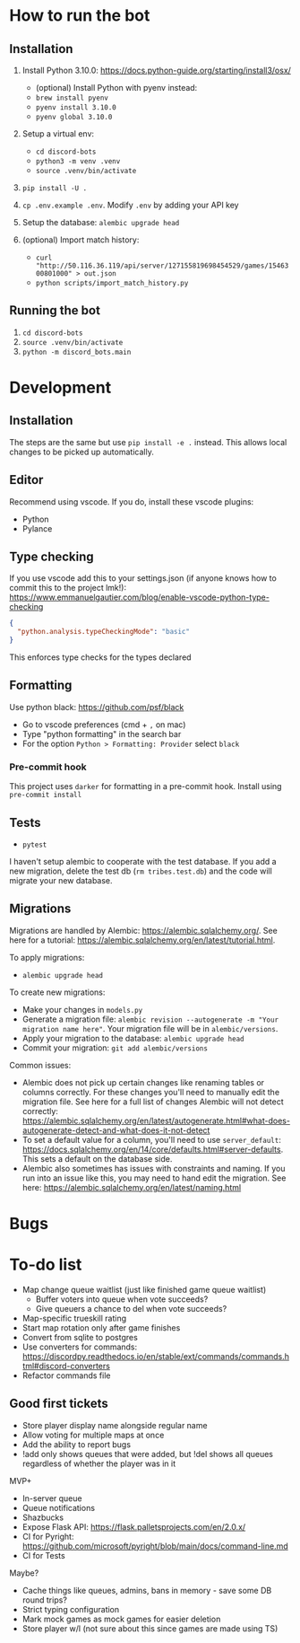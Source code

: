 # How to run the bot

## Installation

1. Install Python 3.10.0: https://docs.python-guide.org/starting/install3/osx/

   - (optional) Install Python with pyenv instead:
   - `brew install pyenv`
   - `pyenv install 3.10.0`
   - `pyenv global 3.10.0`

1. Setup a virtual env:
   - `cd discord-bots`
   - `python3 -m venv .venv`
   - `source .venv/bin/activate`
1. `pip install -U .`
1. `cp .env.example .env`. Modify `.env` by adding your API key
1. Setup the database: `alembic upgrade head`
1. (optional) Import match history:
   - `curl "http://50.116.36.119/api/server/127155819698454529/games/1546300801000" > out.json`
   - `python scripts/import_match_history.py`

## Running the bot

1. `cd discord-bots`
1. `source .venv/bin/activate`
1. `python -m discord_bots.main`

# Development

## Installation

The steps are the same but use `pip install -e .` instead. This allows local changes to be picked up automatically.

## Editor

Recommend using vscode. If you do, install these vscode plugins:

- Python
- Pylance

## Type checking

If you use vscode add this to your settings.json (if anyone knows how to commit
this to the project lmk!):
https://www.emmanuelgautier.com/blog/enable-vscode-python-type-checking

```json
{
  "python.analysis.typeCheckingMode": "basic"
}
```

This enforces type checks for the types declared

## Formatting

Use python black: https://github.com/psf/black

- Go to vscode preferences (cmd + `,` on mac)
- Type "python formatting" in the search bar
- For the option `Python > Formatting: Provider` select `black`

### Pre-commit hook

This project uses `darker` for formatting in a pre-commit hook. Install using `pre-commit install`

## Tests

- `pytest`

I haven't setup alembic to cooperate with the test database. If you add a new
migration, delete the test db (`rm tribes.test.db`) and the code will migrate your new database.

## Migrations

Migrations are handled by Alembic: https://alembic.sqlalchemy.org/. See here for a tutorial: https://alembic.sqlalchemy.org/en/latest/tutorial.html.

To apply migrations:

- `alembic upgrade head`

To create new migrations:

- Make your changes in `models.py`
- Generate a migration file: `alembic revision --autogenerate -m "Your migration name here"`. Your migration file will be in `alembic/versions`.
- Apply your migration to the database: `alembic upgrade head`
- Commit your migration: `git add alembic/versions`

Common issues:

- Alembic does not pick up certain changes like renaming tables or columns
  correctly. For these changes you'll need to manually edit the migration file.
  See here for a full list of changes Alembic will not detect correctly:
  https://alembic.sqlalchemy.org/en/latest/autogenerate.html#what-does-autogenerate-detect-and-what-does-it-not-detect
- To set a default value for a column, you'll need to use `server_default`:
  https://docs.sqlalchemy.org/en/14/core/defaults.html#server-defaults. This sets
  a default on the database side.
- Alembic also sometimes has issues with constraints and naming. If you run into
  an issue like this, you may need to hand edit the migration. See here:
  https://alembic.sqlalchemy.org/en/latest/naming.html

# Bugs

# To-do list

- Map change queue waitlist (just like finished game queue waitlist)
  - Buffer voters into queue when vote succeeds?
  - Give queuers a chance to del when vote succeeds?
- Map-specific trueskill rating
- Start map rotation only after game finishes
- Convert from sqlite to postgres
- Use converters for commands: https://discordpy.readthedocs.io/en/stable/ext/commands/commands.html#discord-converters
- Refactor commands file


## Good first tickets
- Store player display name alongside regular name
- Allow voting for multiple maps at once
- Add the ability to report bugs
- !add only shows queues that were added, but !del shows all queues regardless of whether the player was in it

MVP+

- In-server queue
- Queue notifications
- Shazbucks
- Expose Flask API: https://flask.palletsprojects.com/en/2.0.x/
- CI for Pyright: https://github.com/microsoft/pyright/blob/main/docs/command-line.md
- CI for Tests

Maybe?

- Cache things like queues, admins, bans in memory - save some DB round trips?
- Strict typing configuration
- Mark mock games as mock games for easier deletion
- Store player w/l (not sure about this since games are made using TS)
